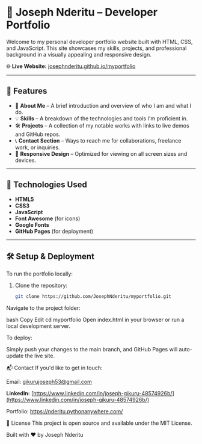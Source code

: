 # 💼 Joseph Nderitu – Developer Portfolio

Welcome to my personal developer portfolio website built with HTML, CSS, and JavaScript. This site showcases my skills, projects, and professional background in a visually appealing and responsive design.

🌐 **Live Website:** [josephnderitu.github.io/myportfolio](https://josephnderitu.github.io/myportfolio/)

---

## 📌 Features

- 👤 **About Me** – A brief introduction and overview of who I am and what I do.
- 💡 **Skills** – A breakdown of the technologies and tools I'm proficient in.
- 🛠️ **Projects** – A collection of my notable works with links to live demos and GitHub repos.
- 📞 **Contact Section** – Ways to reach me for collaborations, freelance work, or inquiries.
- 📱 **Responsive Design** – Optimized for viewing on all screen sizes and devices.

---

## 🚀 Technologies Used

- **HTML5**
- **CSS3**
- **JavaScript**
- **Font Awesome** (for icons)
- **Google Fonts**
- **GitHub Pages** (for deployment)

---

## 🛠️ Setup & Deployment

To run the portfolio locally:

1. Clone the repository:
   ```bash
   git clone https://github.com/JosephNderitu/myportfolio.git
Navigate to the project folder:

bash
Copy
Edit
cd myportfolio
Open index.html in your browser or run a local development server.

To deploy:

Simply push your changes to the main branch, and GitHub Pages will auto-update the live site.

📬 Contact
If you'd like to get in touch:

Email: gikurujoseph53@gmail.com

**LinkedIn:** [https://www.linkedin.com/in/joseph-gikuru-48574926b/](https://www.linkedin.com/in/joseph-gikuru-48574926b/)

Portfolio: https://nderitu.pythonanywhere.com/

📄 License
This project is open source and available under the MIT License.

Built with ❤️ by Joseph Nderitu

